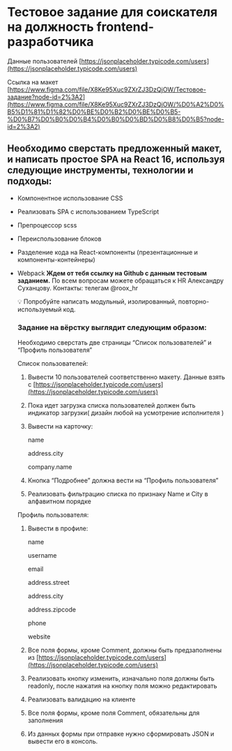 # Тестовое задание для соискателя на должность frontend-разработчика

Данные пользователей [https://jsonplaceholder.typicode.com/users](https://jsonplaceholder.typicode.com/users)

Ссылка на макет [https://www.figma.com/file/X8Ke95Xuc9ZXrZJ3DzQjOW/Тестовое-задание?node-id=2%3A2](https://www.figma.com/file/X8Ke95Xuc9ZXrZJ3DzQjOW/%D0%A2%D0%B5%D1%81%D1%82%D0%BE%D0%B2%D0%BE%D0%B5-%D0%B7%D0%B0%D0%B4%D0%B0%D0%BD%D0%B8%D0%B5?node-id=2%3A2)

## Необходимо сверстать предложенный макет, и написать простое SPA на React 16, используя следующие инструменты, технологии и подходы:

- Компонентное использование CSS
- Реализовать SPA с использованием TypeScript
- Препроцессор scss
- Переиспользование блоков
- Разделение кода на React-компоненты (презентационные и
  компоненты-контейнеры)
- Webpack
  **Ждем от тебя ссылку на Github с данным тестовым заданием.**
  По всем вопросам можете обращаться к HR Александру Суханцову.
  Контакты:
  телегам @roox_hr
    <aside>
    💡 Попробуйте написать модульный, изолированный, повторно-используемый код.
    
    </aside>
    
    ### **Задание на вёрстку выглядит следующим образом:**
    
    Необходимо сверстать две страницы “Список пользователей” и “Профиль пользователя”
    
    Список пользователей:
    
    1. Вывести 10 пользователей соответственно макету. Данные взять  с [https://jsonplaceholder.typicode.com/users](https://jsonplaceholder.typicode.com/users)
    2. Пока идет загрузка списка пользователей должен быть индикатор загрузки( дизайн любой на усмотрение исполнителя )
    3. Вывести на карточку: 
        
        name
        
        address.city
        
        company.name
        
    4. Кнопка “Подробнее” должна вести на “Профиль пользователя”
    5. Реализовать фильтрацию списка по признаку Name и City в алфавитном порядке
    
    Профиль пользователя:
    
    1. Вывести в профиле:
        
        name
        
        username
        
        email
        
        address.street
        
        address.city
        
        address.zipcode
        
        phone
        
        website
        
    2. Все поля формы, кроме Comment, должны быть предзаполнены из [https://jsonplaceholder.typicode.com/users](https://jsonplaceholder.typicode.com/users)
    3. Реализовать кнопку изменить, изначально поля должны быть readonly, после нажатия на кнопку поля можно редактировать
    4. Реализовать валидацию на клиенте
    5. Все поля формы, кроме поля Comment, обязательны для заполнения
    6. Из данных формы при отправке нужно сформировать JSON и вывести его в консоль.
